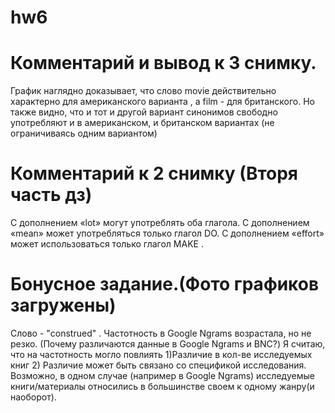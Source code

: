 # hw6
# Комментарий и вывод к 3 снимку. 
График наглядно доказывает, что слово movie действительно характерно для американского варианта , а film - для британского. Но также видно, что и тот и другой вариант синонимов свободно употребляют и в американском, и британском вариантах (не ограничиваясь одним вариантом)
# Комментарий к 2 снимку (Вторя часть дз) 
С дополнением «lot» могут употреблять оба глагола.
С дополнением «mean» может употребляться только глагол DO.
С дополнением «effort» может использоваться только глагол MAKE .
# Бонусное задание.(Фото графиков загружены)
Слово -  "construed" . Частотность в Google Ngrams возрастала, но не резко. 
(Почему различаются данные в Google Ngrams и BNC?) Я считаю, что на частотность могло повлиять 1)Различие в кол-ве исследуемых книг 2) Различие может быть связано со спецификой исследования. Возможно, в одном случае (например в Google Ngrams) исследуемые книги/материалы относились в большинстве своем к одному жанру(и наоборот).
